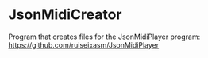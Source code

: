 # JsonMidiCreator
Program that creates files for the JsonMidiPlayer program: https://github.com/ruiseixasm/JsonMidiPlayer
